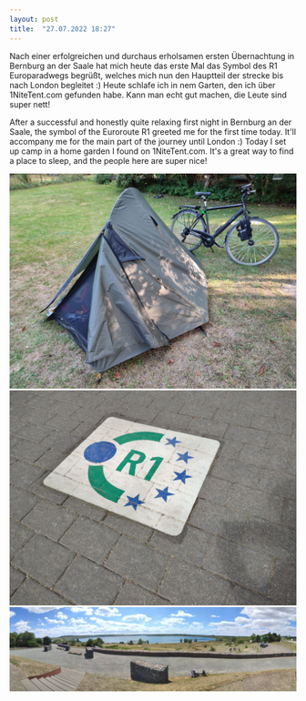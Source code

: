 ```yaml
---
layout: post
title:  "27.07.2022 18:27"
---
```


Nach einer erfolgreichen und durchaus erholsamen ersten Übernachtung in Bernburg an der Saale hat mich heute das erste Mal das Symbol des R1 Europaradwegs begrüßt, welches mich nun den Hauptteil der strecke bis nach London begleitet :)
Heute schlafe ich in nem Garten, den ich über 1NiteTent.com gefunden habe. Kann man echt gut machen, die Leute sind super nett! 

After a successful and honestly quite relaxing first night in Bernburg an der Saale, the symbol of the Euroroute R1 greeted me for the first time today. It'll accompany me for the main part of the journey until London :)
Today I set up camp in a home garden I found on 1NiteTent.com. It's a great way to find a place to sleep, and the people here are super nice!

![](/assets/photo1658939322.jpeg)
![](/assets/photo1658939322-2.jpeg)
![](/assets/photo1658942572.jpeg)
